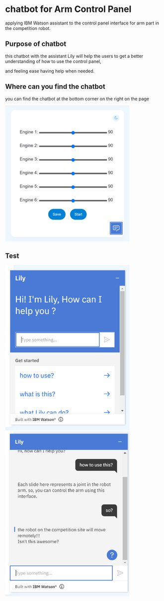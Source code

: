 # chatbot for Arm Control Panel


applying IBM Watson assistant to the control panel interface for arm part in the competition robot.


## Purpose of chatbot 


this chatbot with the assistant Lily will help the users to get a better understanding of how to use the control panel,


and feeling ease having help when needed.


## Where can you find the chatbot


you can find the chatbot at the bottom corner on the right on the page 


<img src="https://github.com/AlolyanRoaa/chatbot-ArmControlPanel/blob/main/images/01.PNG" width="400">




## Test


<img src="https://github.com/AlolyanRoaa/chatbot-ArmControlPanel/blob/main/images/02.PNG" width="400">


<img src="https://github.com/AlolyanRoaa/chatbot-ArmControlPanel/blob/main/images/03.PNG" width="400">



